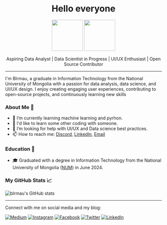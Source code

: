 <h1 align="center">
  Hello everyone
</h1>

<p align="center">
<img src="https://media.tenor.com/uhMdFdGkySgAAAAi/woof.gif" width="100px"> 
<img src="https://media.tenor.com/Rdd_3s1CgsQAAAAi/sanrio-hello-kitty.gif" width="100px"> 
</p>

<p align="center">
  Aspiring Data Analyst | Data Scientist in Progress | UI/UX Enthusiast | Open Source Contributor
</p>

---
I'm Blrmau, a graduate in Information Technology from the National University of Mongolia with a passion for data analysis, data science, and UI/UX design. I enjoy creating engaging user experiences, contributing to open-source projects, and continuously learning new skills
### About Me 📘

- 🌱 I’m currently learning machine learning and pyrhon.
- 👯 I'd like to learn some other coding with someone.
- 🤔 I’m looking for help with UI/UX and Data science best practices.
- 📫 How to reach me: [Discord](https://discord.com/users/Bolor#9874), [LinkedIn](http://www.linkedin.com/in/blrmau), [Email](mailto:uubolormaa@gmail.com)

### Education 🏫

- 🎓 Graduated with a degree in Information Technology from the National University of Mongolia ([NUM](https://www.num.edu.mn/)) in June 2024.  

### My GitHub Stats 📈

![blrmau's GitHub stats](https://github-readme-stats.vercel.app/api?username=blrmau&hide_border=false&include_all_commits=true&count_private=true)

---

Connect with me on social media and my blog:

[![Medium][3.1]][3]
[![Instagram][4.1]][4]
[![Facebook][5.1]][5]
[![Twitter][1.1]][1]
[![LinkedIn][2.1]][2]

[1.1]: https://cdn-icons-png.flaticon.com/32/25/25347.png
[2.1]: https://cdn-icons-png.flaticon.com/32/3536/3536569.png
[3.1]: https://cdn-icons-png.flaticon.com/32/5968/5968906.png
[4.1]: https://cdn-icons-png.flaticon.com/32/1400/1400829.png
[5.1]: https://cdn-icons-png.flaticon.com/32/1051/1051309.png

[1]: http://www.twitter.com/blrmau
[2]: http://www.linkedin.com/in/blrmau
[3]: https://medium.com/@blrmau
[4]: https://www.instagram.com/blrmau/
[5]: https://www.facebook.com/blrmau/
